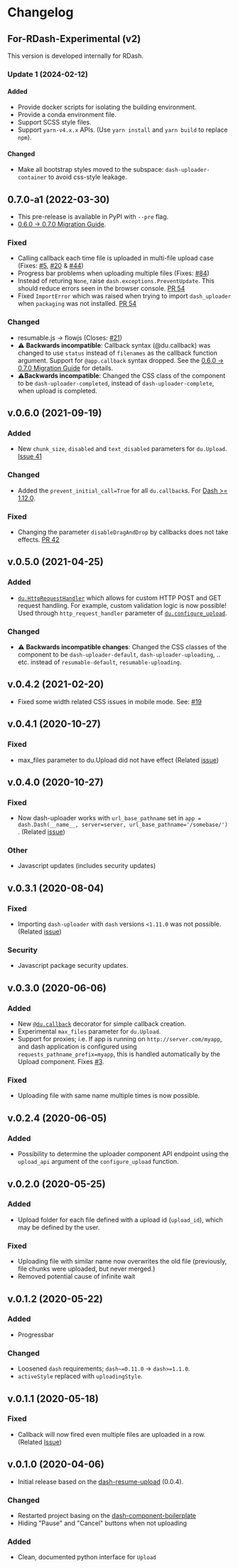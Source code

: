# Changelog

## For-RDash-Experimental (v2)

This version is developed internally for RDash.

### Update 1 (2024-02-12)

#### Added

- Provide docker scripts for isolating the building environment.
- Provide a conda environment file.
- Support SCSS style files.
- Support `yarn-v4.x.x` APIs. (Use `yarn install` and `yarn build` to replace `npm`).

#### Changed

- Make all bootstrap styles moved to the subspace: `dash-uploader-container` to avoid css-style leakage.

## 0.7.0-a1 (2022-03-30)

- This pre-release is available in PyPI with `--pre` flag.
- [0.6.0 → 0.7.0 Migration Guide](https://github.com/np-8/dash-uploader/wiki/Migration-Guide#060--070).

### Fixed
- Calling callback each time file is uploaded in multi-file upload case (Fixes: [#5](https://github.com/np-8/dash-uploader/issues/5), [#20](https://github.com/np-8/dash-uploader/issues/20) & [#44](https://github.com/np-8/dash-uploader/issues/44))
- Progress bar problems when uploading multiple files (Fixes: [#84](https://github.com/np-8/dash-uploader/issues/84))
- Instead of returing `None`, raise `dash.exceptions.PreventUpdate`. This should reduce errors seen in the browser console. [PR 54](https://github.com/np-8/dash-uploader/pull/54)
- Fixed  `ImportError` which was raised when trying to import `dash_uploader` when `packaging` was not installed. [PR 54](https://github.com/np-8/dash-uploader/pull/54)
### Changed 
- resumable.js -> flowjs (Closes: [#21](https://github.com/np-8/dash-uploader/issues/21))
- ⚠️ **Backwards incompatible**: Callback syntax (@du.callback) was changed to use `status` instead of `filenames` as the callback function argument. Support for `@app.callback` syntax dropped. See the [0.6.0 -> 0.7.0 Migration Guide](https://github.com/np-8/dash-uploader/wiki/Migration-Guide#060--070) for details.
- ⚠️**Backwards incompatible**: Changed the CSS class of the component to be `dash-uploader-completed`,  instead of `dash-uploader-complete`, when upload is completed. 

## v.0.6.0 (2021-09-19)
### Added 
- New `chunk_size`, `disabled` and `text_disabled` parameters for `du.Upload`. [Issue 41](https://github.com/np-8/dash-uploader/issues/41)

### Changed 
- Added the `prevent_initial_call=True` for all `du.callback`s. For [Dash >= 1.12.0](https://community.plotly.com/t/dash-v1-12-0-release-pattern-matching-callbacks-fixes-shape-drawing-new-datatable-conditional-formatting-options-prevent-initial-call-and-more/38867).

### Fixed
- Changing the parameter `disableDragAndDrop` by callbacks does not take effects. [PR 42](https://github.com/np-8/dash-uploader/pull/42)

## v.0.5.0 (2021-04-25)
### Added 
- [`du.HttpRequestHandler`](./dash-uploader.md#duhttprequesthandler) which allows for custom HTTP POST and GET request handling. For example, custom validation logic is now possible! Used through `http_request_handler` parameter of [`du.configure_upload`](./dash-uploader.md#duconfigure_upload).
### Changed 
- ⚠️ **Backwards incompatible changes**: Changed the CSS classes of the component to be `dash-uploader-default`, `dash-uploader-uploading`, .. etc. instead of `resumable-default`, `resumable-uploading`. 

## v.0.4.2 (2021-02-20)
- Fixed some width related CSS issues in mobile mode. See: [#19](https://github.com/np-8/dash-uploader/issues/19)
  
## v.0.4.1 (2020-10-27)
### Fixed
- max_files parameter to du.Upload did not have effect (Related [issue](https://github.com/np-8/dash-uploader/issues/12))
  
## v.0.4.0 (2020-10-27)
### Fixed
- Now dash-uploader works with `url_base_pathname` set in `app = dash.Dash(__name__, server=server, url_base_pathname='/somebase/')` . (Related [issue](https://github.com/np-8/dash-uploader/issues/15))
### Other
- Javascript updates (includes security updates)

## v.0.3.1 (2020-08-04)
### Fixed
- Importing `dash-uploader` with `dash` versions `<1.11.0` was not possible. (Related [issue](https://github.com/np-8/dash-uploader/issues/9))
### Security
- Javascript package security updates.
  
## v.0.3.0 (2020-06-06)
### Added 
- New [`@du.callback`](dash-uploader.md#ducallback) decorator for simple callback creation.   
- Experimental `max_files` parameter for `du.Upload`.
- Support for proxies; i.e. If app is running on `http://server.com/myapp`, and dash application is configured using `requests_pathname_prefix=myapp`, this is handled automatically by the Upload component. Fixes [#3](https://github.com/np-8/dash-uploader/issues/3).
### Fixed
- Uploading file with same name multiple times is now possible.
## v.0.2.4 (2020-06-05)
### Added
- Possibility to determine the uploader component API endpoint using the `upload_api` argument of the `configure_upload` function. 
  
## v.0.2.0 (2020-05-25)
### Added
- Upload folder for each file defined with a upload id (`upload_id`), which may be defined by the user.
### Fixed
- Uploading file with similar name now overwrites the old file (previously, file chunks were uploaded, but never merged.)
- Removed potential cause of infinite wait
  
## v.0.1.2 (2020-05-22)
### Added
- Progressbar
### Changed
- Loosened `dash` requirements;  `dash~=0.11.0` -> `dash>=1.1.0`.
- `activeStyle` replaced with `uploadingStyle`.
  
  
## v.0.1.1 (2020-05-18)
### Fixed
- Callback will now fired even multiple files are uploaded in a row. (Related [Issue](https://github.com/np-8/dash-uploader/issues/1))
  
## v.0.1.0 (2020-04-06)
- Initial release based on the [dash-resume-upload](https://github.com/westonkjones/dash-uploader) (0.0.4).

### Changed
- Restarted project basing on the [dash-component-boilerplate](https://github.com/plotly/dash-component-boilerplate)
- Hiding "Pause" and "Cancel" buttons when not uploading
### Added
- Clean, documented python interface for `Upload`
